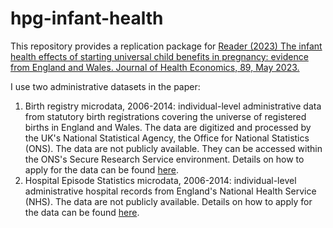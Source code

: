 # hpg-infant-health
This repository provides a replication package for [Reader (2023) The infant health effects of starting universal child benefits in pregnancy: evidence from England and Wales. Journal of Health Economics, 89, May 2023.](https://doi.org/10.1016/j.jhealeco.2023.102751)

I use two administrative datasets in the paper:

1. Birth registry microdata, 2006-2014: individual-level administrative data from statutory birth registrations covering the universe of registered births in England and Wales. The data are digitized and processed by the UK's National Statistical Agency, the Office for National Statistics (ONS). The data are not publicly available. They can be accessed within the ONS's Secure Research Service environment. Details on how to apply for the data can be found [here](https://www.ons.gov.uk/aboutus/whatwedo/statistics/requestingstatistics/secureresearchservice/applyforanaccreditedresearchproject).
2. Hospital Episode Statistics microdata, 2006-2014: individual-level administrative hospital records from England's National Health Service (NHS). The data are not publicly available. Details on how to apply for the data can be found [here](https://digital.nhs.uk/services/data-access-request-service-dars).
